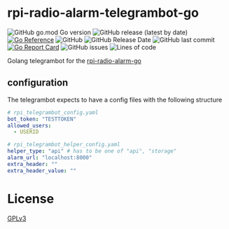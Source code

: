 # rpi-radio-alarm-telegrambot-go
![GitHub go.mod Go version](https://img.shields.io/github/go-mod/go-version/bb4L/rpi-radio-alarm-telegrambot-go)
![GitHub release (latest by date)](https://img.shields.io/github/v/release/bb4l/rpi-radio-alarm-telegrambot-go)
[![Go Reference](https://pkg.go.dev/badge/github.com/bb4L/rpi-radio-alarm-telegrambot-go.svg)](https://pkg.go.dev/github.com/bb4L/rpi-radio-alarm-telegrambot-go)
![GitHub](https://img.shields.io/github/license/bb4L/rpi-radio-alarm-telegrambot-go)
![GitHub Release Date](https://img.shields.io/github/release-date/bb4L/rpi-radio-alarm-telegrambot-go)
![GitHub last commit](https://img.shields.io/github/last-commit/bb4l/rpi-radio-alarm-telegrambot-go)
[![Go Report Card](https://goreportcard.com/badge/github.com/bb4l/rpi-radio-alarm-telegrambot-go)](https://goreportcard.com/report/github.com/bb4L/rpi-radio-alarm-telegrambot-go)
![GitHub issues](https://img.shields.io/github/issues-raw/bb4l/rpi-radio-alarm-telegrambot-go)
![Lines of code](https://img.shields.io/tokei/lines/github/bb4l/rpi-radio-alarm-telegrambot-go)

Golang telegrambot for the [rpi-radio-alarm-go](https://github.com/bb4L/rpi-radio-alarm-go)

## configuration
The telegrambot expects to have a config files with the following structure

```yaml
# rpi_telegrambot_config.yaml
bot_token: "TESTTOKEN"
allowed_users:
  - USERID

```

```yaml
# rpi_telegrambot_helper_config.yaml
helper_type: "api" # has to be one of "api", "storage"
alarm_url: "localhost:8000"
extra_header: ""
extra_header_value: ""
```

# License
[GPLv3](LICENSE)
